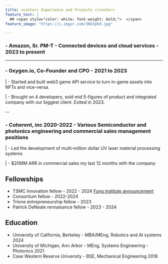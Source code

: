 ```yaml
---
title: <center> Experience and Projects </center>
feature_text: |
  ## <span style="color: white; font-weight: bold;">  </span>
feature_image: "https://i.imgur.com/3NIXpKd.jpg"

---
```


### - Amazon, Sr. PM-T - Connected devices and cloud services - 2023 to present
---
### - 0xygen.io, Co-Founder and CPO - 2021 to 2023

|   - Started and built web3 game API service to turn in-game assets into NFTs and vice-versa.


|   - Brought on 4 developers, sold mid 5-figures of product and integrated company with our biggest client. Exited in 2023.

--

### - Coherent, inc 2020-2022 - Various Semiconductor and photonics engineering and commercial sales management positions

|   - Led the development of multi-million dollar UV laser material processing systems

|   - $20MM ARR in commercial sales my last 12 months with the company


## Fellowships
- TSMC Innovation fellow - 2022 - 2024 [Fung institute announcement](https://funginstitute.berkeley.edu/news/2023-mba-meng-taiwan-semiconductor-manufacturing-fellowship/)
- Consortium fellow - 2022-2024
- Trione entrepreneurship fellow - 2023
- Patrick DeNeale rennaisance fellow - 2023 - 2024


## Education
- University of California, Berkeley - MBA/MEng, Robotics and AI systems 2024
- University of Michigan, Ann Arbor - MEng, Systems Engineering - Photonics 2021
- Case Western Reserve University - BSE, Mechanical Engineering 2018
